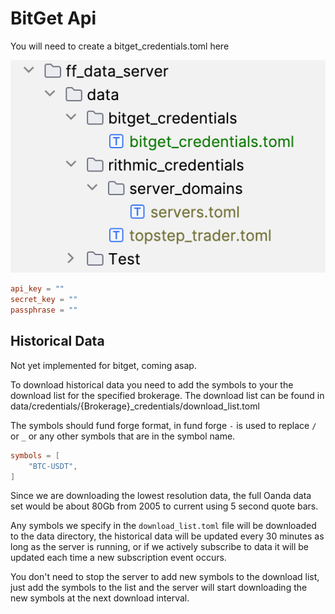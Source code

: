 # BitGet Api
You will need to create a bitget_credentials.toml here

![img.png](misc/img.png)


```toml
api_key = ""
secret_key = ""
passphrase = ""
```

## Historical Data
Not yet implemented for bitget, coming asap.

To download historical data you need to add the symbols to your the download list for the specified brokerage.
The download list can be found in data/credentials/{Brokerage}_credentials/download_list.toml

The symbols should fund forge format, in fund forge `-` is used to replace `/` or `_` or any other symbols that are in the symbol name.
```toml
symbols = [
    "BTC-USDT",
]
```
Since we are downloading the lowest resolution data, the full Oanda data set would be about 80Gb from 2005 to current using 5 second quote bars.

Any symbols we specify in the `download_list.toml` file will be downloaded to the data directory, the historical data will be updated every 30 minutes as long as the server is running,
or if we actively subscribe to data it will be updated each time a new subscription event occurs.

You don't need to stop the server to add new symbols to the download list, just add the symbols to the list and the server will start downloading the new symbols at the next download interval.
